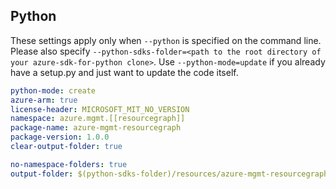 ## Python

These settings apply only when `--python` is specified on the command line.
Please also specify `--python-sdks-folder=<path to the root directory of your azure-sdk-for-python clone>`.
Use `--python-mode=update` if you already have a setup.py and just want to update the code itself.


``` yaml $(python)
python-mode: create
azure-arm: true
license-header: MICROSOFT_MIT_NO_VERSION
namespace: azure.mgmt.[[resourcegraph]]
package-name: azure-mgmt-resourcegraph
package-version: 1.0.0
clear-output-folder: true
```
``` yaml $(python) 
no-namespace-folders: true
output-folder: $(python-sdks-folder)/resources/azure-mgmt-resourcegraph/azure/mgmt/resourcegraph
```